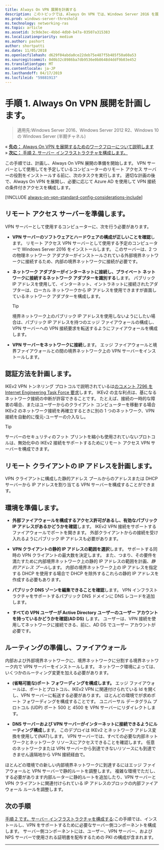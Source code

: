 ```yaml
---
title: Always On VPN 展開を計画する
description: このトピックでは、Always On VPN では、Windows Server 2016 を展開するための計画手順を説明します。
ms.prod: windows-server-threshold
ms.technology: networking-ras
ms.topic: article
ms.assetid: 3c9de3ec-4bbd-4db0-b47a-03507a315383
ms.localizationpriority: medium
ms.author: pashort
author: shortpatti
ms.date: 11/05/2018
ms.openlocfilehash: d629f04abda0ce22deb75e487f5b485f50a60a53
ms.sourcegitcommit: 0d0b32c8986ba7db9536e0b8648d4ddf9b03e452
ms.translationtype: MT
ms.contentlocale: ja-JP
ms.lasthandoff: 04/17/2019
ms.locfileid: "59881913"
---
```

# <a name="step-1-plan-the-always-on-vpn-deployment"></a>手順 1. Always On VPN 展開を計画します。

>適用先:Windows Server 2016、Windows Server 2012 R2、Windows 10 の Windows Server (半期チャネル)


&#171;  [**先の：** Always On VPN を展開するためのワークフローについて説明します](always-on-vpn-deploy-deployment.md)<br>
&#187;  [**次に：** 手順 2. サーバー インフラストラクチャを構成します。](vpn-deploy-server-infrastructure.md)

この手順では、計画し、Always On VPN 展開の準備を開始します。 VPN サーバーとして使用してを予定しているコンピューターのリモート アクセス サーバーの役割をインストールする前に、次のタスクを実行します。 適切な計画の後で、Always On VPN を展開し、必要に応じて Azure AD を使用して VPN 接続の条件付きアクセスを構成します。 

[!INCLUDE [always-on-vpn-standard-config-considerations-include](../../../includes/always-on-vpn-standard-config-considerations-include.md)]


## <a name="prepare-the-remote-access-server"></a>リモート アクセス サーバーを準備します。

VPN サーバーとして使用するコンピューターに、次を行う必要があります。 

- **VPN サーバーのソフトウェアとハードウェアの構成が正しいことを確認**します。 リモート アクセス VPN サーバーとして使用する予定のコンピューターで Windows Server 2016 をインストールします。 このサーバーは、2 つの物理ネットワーク アダプターがインストールされている外部境界ネットワークに接続するため、内部の境界ネットワークに接続が必要です。

- **ネットワーク アダプターがインターネットに接続し、プライベート ネットワークに接続するネットワーク アダプターを識別する**します。 パブリック IP アドレスを使用して、インターネット、イントラネットに接続されたアダプターは、ローカル ネットワークから IP アドレスを使用できますが直面しているネットワーク アダプターを構成します。

    >[!TIP]
    >境界ネットワーク上のパブリック IP アドレスを使用しないようにしたい場合は、パブリック IP アドレスを持つのエッジ ファイアウォールの構成し、VPN サーバーへの VPN 接続要求を転送するようにファイアウォールを構成します。

- **VPN サーバーをネットワークに接続**します。 エッジ ファイアウォールと境界ファイアウォールとの間の境界ネットワーク上の VPN サーバーをインストールします。

## <a name="plan-authentication-methods"></a>認証方法を計画します。

IKEv2 VPN トンネリング プロトコルで説明されているは[のコメント 7296 を Internet Engineering Task Force 要求](https://datatracker.ietf.org/doc/rfc7296/)します。 IKEv2 の主な利点は、基になるネットワーク接続の中断が許容できることです。 たとえば、接続の一時的な障害の場合、またはユーザーからのクライアント コンピューターを移動する場合 IKEv2 のネットワーク接続を再確立するときに別の 1 つのネットワーク、VPN 接続を自動的に復元-ユーザーの介入なし。

>[!TIP]
>サーバーのセキュリティのフット プリントを縮小も使用されていないプロトコルは、無効化中の IKEv2 接続をサポートするためにリモート アクセス VPN サーバーを構成できます。 

## <a name="plan-ip-addresses-for-remote-clients"></a>リモート クライアントの IP アドレスを計画します。

VPN クライアントに構成した静的アドレス プールからのアドレスまたは DHCP サーバーから IP アドレスを割り当てる VPN サーバーを構成することができます。 

## <a name="prepare-the-environment"></a>環境を準備します。

- **外部ファイアウォールを構成するアクセス許可があるし、有効なパブリック IP アドレスがあるかどうかを確認**します。 IKEv2 VPN 接続をサポートするファイアウォールでポートを開きます。 外部クライアントからの接続を受け入れるようにパブリック IP アドレスも必要があります。

- **VPN クライアントの静的 IP アドレスの範囲を選択**します。 サポートする同時の VPN クライアントの最大数を決定します。 また、つまり、その要件を満たすために内部境界ネットワーク上の静的 IP アドレスの範囲を計画、*静的アドレス プール*します。 内部の境界ネットワーク上の IP アドレスを指定する DHCP を使用する場合で DHCP を除外するこれらの静的 IP アドレスを作成する必要もあります。

- **パブリック DNS ゾーンを編集できることを確認**します。 VPN インフラストラクチャをサポートするパブリック DNS ドメインに DNS レコードを追加します。 

- **すべての VPN ユーザーが Active Directory ユーザーのユーザー アカウントを持っているかどうかを確認\(AD DS\)** します。 ユーザーは、VPN 接続を使用してネットワークに接続できる、前に、AD DS でユーザー アカウントが必要です。

## <a name="prepare-routing-and-firewall"></a>ルーティングの準備し、ファイアウォール 

内部および外部境界ネットワークに、境界ネットワークに分割する境界ネットワーク内で VPN サーバーをインストールします。 ネットワーク環境によっては、いくつかのルーティング変更を加える必要があります。

- **\(省略可能な\)ポート フォワーディングを構成します。** エッジ ファイアウォールは、ポートとプロトコル、IKEv2 VPN に関連付けられている Id を開くし、VPN サーバーに転送する必要があります。 ほとんどの環境でが求めポート フォワーディングを構成することです。 ユニバーサル データグラム プロトコル (UDP) ポート 500 と 4500 を VPN サーバーにリダイレクトします。

- **DNS サーバーおよび VPN サーバーがインターネットに接続できるようにルーティング構成**します。 このデプロイは IKEv2 とネットワーク アドレス変換を使用して\(NAT\)します。 VPN サーバーでは、すべての必要な内部ネットワークとネットワーク リソースにアクセスできることを確認します。 任意のネットワークまたは VPN サーバーから到達できないリソースにも到達できません遠隔地から VPN 接続経由で。

ほとんどの環境での新しい内部境界ネットワークに到達するにはエッジ ファイアウォールと VPN サーバーで静的ルートを調整します。 複雑な環境でただし、する必要があります内部ルーターに静的ルートを追加したり、VPN サーバーと VPN クライアントに関連付けられている IP アドレスのブロックの内部ファイアウォール ルールを調整します。

## <a name="next-step"></a>次の手順
[手順 2 です。サーバー インフラストラクチャを構成する](vpn-deploy-server-infrastructure.md):この手順では、インストールし、VPN をサポートするために必要なサーバー側コンポーネントを構成します。 サーバー側コンポーネントには、ユーザー、VPN サーバー、および NPS サーバーで使用される証明書を配布するための PKI の構成が含まれます。 

---
